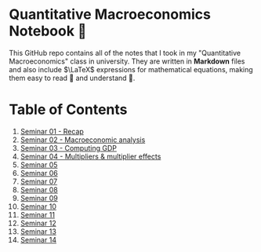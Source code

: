 # Quantitative Macroeconomics Notebook 📓

This GitHub repo contains all of the notes that I took in my "Quantitative Macroeconomics" class in university. They are written in **Markdown** files and also include $\LaTeX$ expressions for mathematical equations, making them easy to read 🙇 and understand 📑.

# Table of Contents
1. [Seminar 01 - Recap](./01.%20Recap.md)
2. [Seminar 02 - Macroeconomic analysis](./02.%20Macroeconomic%20analysis.md)
3. [Seminar 03 - Computing GDP](./03.%20Computing%20GDP.md)
4. [Seminar 04 - Multipliers & multiplier effects](./04.%20Multipliers%20%26%20multiplier%20effects.md)
5. [Seminar 05]()
6. [Seminar 06]()
7. [Seminar 07]()
8. [Seminar 08]()
9. [Seminar 09]()
10. [Seminar 10]()
11. [Seminar 11]()
12. [Seminar 12]()
13. [Seminar 13]()
14. [Seminar 14]()